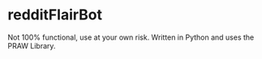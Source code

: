 # redditFlairBot
Not 100% functional, use at your own risk. Written in Python and uses the PRAW Library.
